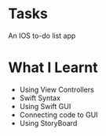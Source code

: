 # Tasks
An IOS to-do list app

# What I Learnt

* Using View Controllers
* Swift Syntax
* Using Swift GUI
* Connecting code to GUI
* Using StoryBoard
